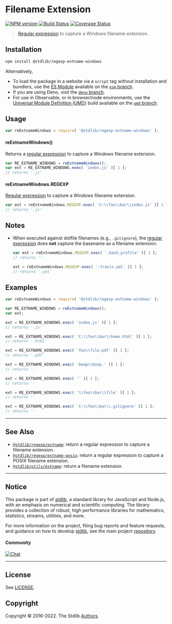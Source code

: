 <!--

@license Apache-2.0

Copyright (c) 2018 The Stdlib Authors.

Licensed under the Apache License, Version 2.0 (the "License");
you may not use this file except in compliance with the License.
You may obtain a copy of the License at

   http://www.apache.org/licenses/LICENSE-2.0

Unless required by applicable law or agreed to in writing, software
distributed under the License is distributed on an "AS IS" BASIS,
WITHOUT WARRANTIES OR CONDITIONS OF ANY KIND, either express or implied.
See the License for the specific language governing permissions and
limitations under the License.

-->

# Filename Extension

[![NPM version][npm-image]][npm-url] [![Build Status][test-image]][test-url] [![Coverage Status][coverage-image]][coverage-url] <!-- [![dependencies][dependencies-image]][dependencies-url] -->

> [Regular expression][regexp] to capture a Windows filename extension.

<section class="installation">

## Installation

```bash
npm install @stdlib/regexp-extname-windows
```

Alternatively,

-   To load the package in a website via a `script` tag without installation and bundlers, use the [ES Module][es-module] available on the [`esm` branch][esm-url].
-   If you are using Deno, visit the [`deno` branch][deno-url].
-   For use in Observable, or in browser/node environments, use the [Universal Module Definition (UMD)][umd] build available on the [`umd` branch][umd-url].

</section>

<section class="usage">

## Usage

```javascript
var reExtnameWindows = require( '@stdlib/regexp-extname-windows' );
```

#### reExtnameWindows()

Returns a [regular expression][regexp] to capture a Windows filename extension.

```javascript
var RE_EXTNAME_WINDOWS = reExtnameWindows();
var ext = RE_EXTNAME_WINDOWS.exec( 'index.js' )[ 1 ];
// returns '.js'
```

#### reExtnameWindows.REGEXP

[Regular expression][regexp] to capture a Windows filename extension.

```javascript
var ext = reExtnameWindows.REGEXP.exec( 'C:\\foo\\bar\\index.js' )[ 1 ];
// returns '.js'
```

</section>

<!-- /.usage -->

<section class="notes">

## Notes

-   When executed against dotfile filenames (e.g., `.gitignore`), the [regular expression][regexp] does **not** capture the basename as a filename extension.

    ```javascript
    var ext = reExtnameWindows.REGEXP.exec( '.bash_profile' )[ 1 ];
    // returns ''

    ext = reExtnameWindows.REGEXP.exec( '.travis.yml' )[ 1 ];
    // returns '.yml'
    ```

</section>

<!-- /.notes -->

<section class="examples">

## Examples

<!-- eslint no-undef: "error" -->

```javascript
var reExtnameWindows = require( '@stdlib/regexp-extname-windows' );

var RE_EXTNAME_WINDOWS = reExtnameWindows();
var ext;

ext = RE_EXTNAME_WINDOWS.exec( 'index.js' )[ 1 ];
// returns '.js'

ext = RE_EXTNAME_WINDOWS.exec( 'C:\\foo\\bar\\home.html' )[ 1 ];
// returns '.html'

ext = RE_EXTNAME_WINDOWS.exec( 'foo\\file.pdf' )[ 1 ];
// returns '.pdf'

ext = RE_EXTNAME_WINDOWS.exec( 'beep\\boop.' )[ 1 ];
// returns '.'

ext = RE_EXTNAME_WINDOWS.exec( '' )[ 1 ];
// returns ''

ext = RE_EXTNAME_WINDOWS.exec( '\\foo\\bar\\file' )[ 1 ];
// returns ''

ext = RE_EXTNAME_WINDOWS.exec( 'C:\\foo\\bar\\.gitignore' )[ 1 ];
// returns ''
```

</section>

<!-- /.examples -->

<!-- Section for related `stdlib` packages. Do not manually edit this section, as it is automatically populated. -->

<section class="related">

* * *

## See Also

-   <span class="package-name">[`@stdlib/regexp/extname`][@stdlib/regexp/extname]</span><span class="delimiter">: </span><span class="description">return a regular expression to capture a filename extension.</span>
-   <span class="package-name">[`@stdlib/regexp/extname-posix`][@stdlib/regexp/extname-posix]</span><span class="delimiter">: </span><span class="description">return a regular expression to capture a POSIX filename extension.</span>
-   <span class="package-name">[`@stdlib/utils/extname`][@stdlib/utils/extname]</span><span class="delimiter">: </span><span class="description">return a filename extension.</span>

</section>

<!-- /.related -->

<!-- Section for all links. Make sure to keep an empty line after the `section` element and another before the `/section` close. -->


<section class="main-repo" >

* * *

## Notice

This package is part of [stdlib][stdlib], a standard library for JavaScript and Node.js, with an emphasis on numerical and scientific computing. The library provides a collection of robust, high performance libraries for mathematics, statistics, streams, utilities, and more.

For more information on the project, filing bug reports and feature requests, and guidance on how to develop [stdlib][stdlib], see the main project [repository][stdlib].

#### Community

[![Chat][chat-image]][chat-url]

---

## License

See [LICENSE][stdlib-license].


## Copyright

Copyright &copy; 2016-2022. The Stdlib [Authors][stdlib-authors].

</section>

<!-- /.stdlib -->

<!-- Section for all links. Make sure to keep an empty line after the `section` element and another before the `/section` close. -->

<section class="links">

[npm-image]: http://img.shields.io/npm/v/@stdlib/regexp-extname-windows.svg
[npm-url]: https://npmjs.org/package/@stdlib/regexp-extname-windows

[test-image]: https://github.com/stdlib-js/regexp-extname-windows/actions/workflows/test.yml/badge.svg?branch=main
[test-url]: https://github.com/stdlib-js/regexp-extname-windows/actions/workflows/test.yml?query=branch:main

[coverage-image]: https://img.shields.io/codecov/c/github/stdlib-js/regexp-extname-windows/main.svg
[coverage-url]: https://codecov.io/github/stdlib-js/regexp-extname-windows?branch=main

<!--

[dependencies-image]: https://img.shields.io/david/stdlib-js/regexp-extname-windows.svg
[dependencies-url]: https://david-dm.org/stdlib-js/regexp-extname-windows/main

-->

[chat-image]: https://img.shields.io/gitter/room/stdlib-js/stdlib.svg
[chat-url]: https://gitter.im/stdlib-js/stdlib/

[stdlib]: https://github.com/stdlib-js/stdlib

[stdlib-authors]: https://github.com/stdlib-js/stdlib/graphs/contributors

[umd]: https://github.com/umdjs/umd
[es-module]: https://developer.mozilla.org/en-US/docs/Web/JavaScript/Guide/Modules

[deno-url]: https://github.com/stdlib-js/regexp-extname-windows/tree/deno
[umd-url]: https://github.com/stdlib-js/regexp-extname-windows/tree/umd
[esm-url]: https://github.com/stdlib-js/regexp-extname-windows/tree/esm

[stdlib-license]: https://raw.githubusercontent.com/stdlib-js/regexp-extname-windows/main/LICENSE

[regexp]: https://developer.mozilla.org/en-US/docs/Web/JavaScript/Guide/Regular_Expressions

<!-- <related-links> -->

[@stdlib/regexp/extname]: https://github.com/stdlib-js/regexp-extname

[@stdlib/regexp/extname-posix]: https://github.com/stdlib-js/regexp-extname-posix

[@stdlib/utils/extname]: https://github.com/stdlib-js/utils-extname

<!-- </related-links> -->

</section>

<!-- /.links -->
